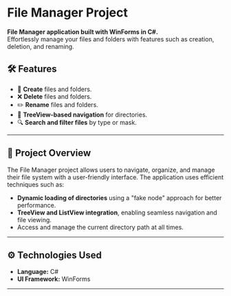 # File Manager Project  

**File Manager application built with WinForms in C#.**  
Effortlessly manage your files and folders with features such as creation, deletion, and renaming.  

## 🛠️ Features  

- 📂 **Create** files and folders.  
- ❌ **Delete** files and folders.  
- ✏️ **Rename** files and folders.  
- 📂 **TreeView-based navigation** for directories.  
- 🔍 **Search and filter files** by type or mask.

---

## 📖 Project Overview  

The File Manager project allows users to navigate, organize, and manage their file system with a user-friendly interface. The application uses efficient techniques such as:  

- **Dynamic loading of directories** using a "fake node" approach for better performance.  
- **TreeView and ListView integration**, enabling seamless navigation and file viewing.  
- Access and manage the current directory path at all times.  

---
## ⚙️ Technologies Used  

- **Language:** C#   
- **UI Framework:** WinForms  

---
